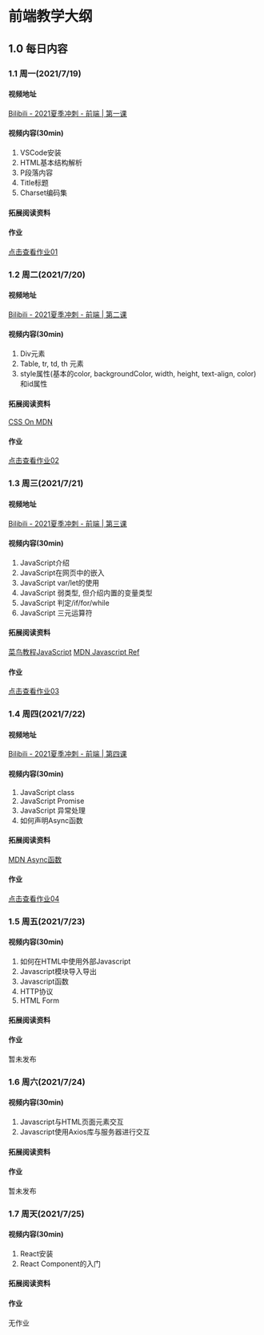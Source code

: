 # 前端教学大纲

## 1.0 每日内容
### 1.1 周一(2021/7/19)

#### 视频地址

[Bilibili - 2021夏季冲刺 - 前端 \| 第一课](https://www.bilibili.com/video/BV1w64y167HX)

#### 视频内容(30min)

1. VSCode安装
2. HTML基本结构解析
3. P段落内容
4. Title标题
5. Charset编码集

#### 拓展阅读资料

#### 作业

[点击查看作业01](../HWs/Frontend/HW01/README.md)

### 1.2 周二(2021/7/20)

#### 视频地址

[Bilibili - 2021夏季冲刺 - 前端 \| 第二课](https://www.bilibili.com/video/BV18X4y1c7NM)

#### 视频内容(30min)

1. Div元素
2. Table, tr, td, th 元素
3. style属性(基本的color, backgroundColor, width, height, text-align, color)和id属性

#### 拓展阅读资料

[CSS On MDN](https://developer.mozilla.org/zh-CN/docs/Web/CSS)


#### 作业

[点击查看作业02](../HWs/Frontend/HW02/README.md)

### 1.3 周三(2021/7/21)

#### 视频地址

[Bilibili - 2021夏季冲刺 - 前端 \| 第三课](https://www.bilibili.com/video/BV1gg411M7no)

#### 视频内容(30min)

1. JavaScript介绍
2. JavaScript在网页中的嵌入
3. JavaScript var/let的使用
4. JavaScript 弱类型, 但介绍内置的变量类型
5. JavaScript 判定/if/for/while
6. JavaScript 三元运算符

#### 拓展阅读资料
[菜鸟教程JavaScript](https://www.runoob.com/js/js-switch.html)
[MDN Javascript Ref](https://developer.mozilla.org/zh-CN/docs/Web/JavaScript/Reference)

#### 作业

[点击查看作业03](../HWs/Frontend/HW03/README.md)

### 1.4 周四(2021/7/22)

#### 视频地址

[Bilibili - 2021夏季冲刺 - 前端 \| 第四课](https://www.bilibili.com/video/BV14g411M782)

#### 视频内容(30min)

1. JavaScript class
2. JavaScript Promise
3. JavaScript 异常处理
4. 如何声明Async函数

#### 拓展阅读资料
[MDN Async函数](https://developer.mozilla.org/zh-CN/docs/Web/JavaScript/Reference/Statements/async_function)


#### 作业

[点击查看作业04](../HWs/Frontend/HW04/README.md)

### 1.5 周五(2021/7/23)
#### 视频内容(30min)

1. 如何在HTML中使用外部Javascript
2. Javascript模块导入导出
3. Javascript函数
4. HTTP协议
5. HTML Form

#### 拓展阅读资料

#### 作业

暂未发布

### 1.6 周六(2021/7/24)
#### 视频内容(30min)

1. Javascript与HTML页面元素交互
2. Javascript使用Axios库与服务器进行交互

#### 拓展阅读资料

#### 作业

暂未发布

### 1.7 周天(2021/7/25)
#### 视频内容(30min)

1. React安装
2. React Component的入门

#### 拓展阅读资料

#### 作业

无作业